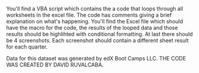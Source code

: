 You'll find a VBA script which contains the a code that loops through all worksheets in the excel file. The code has comments giving a brief explanation on what's happening.
You'll find the Excel file which should have the macro for the code, the results of the looped data and those results should be highlihted with conditional formatting.
At last there should be 4 screenshots. Each screenshot should contain a different sheet result for each quarter. 
 
Data for this dataset was generated by edX Boot Camps LLC.
THE CODE WAS CREATED BY DAVID RUVALCABA.
